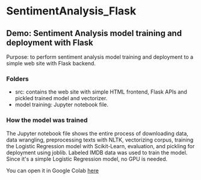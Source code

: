# SentimentAnalysis_Flask

## Demo: Sentiment Analysis model training and deployment with Flask
Purpose: to perform sentiment analysis model training and deployment to a simple web site with Flask backend.

### Folders
- src: contains the web site with simple HTML frontend, Flask APIs and pickled trained model and vectorizer.
- model training: Jupyter notebook file.

### How the model was trained
The Jupyter notebook file shows the entire process of downloading data, data wrangling, preprocessing texts with NLTK, vectorizing corpus, training the Logistic Regression model with Scikit-Learn, evaluation, and pickling for deployment using joblib. Labeled IMDB data was used to train the model. Since it's a simple Logistic Regression model, no GPU is needed.

You can open it in Google Colab [here](https://colab.research.google.com/github/wayneike/SentimentAnalysis_Flask/blob/main/Model%20Training/sentiment_analysis_imdb.ipynb#scrollTo=GmnX5qJH5AIM)